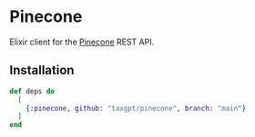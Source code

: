 # Pinecone

Elixir client for the [Pinecone](https://pinecone.io) REST API.

## Installation

```elixir
def deps do
  [
    {:pinecone, github: "taxgpt/pinecone", branch: "main"}
  ]
end
```

